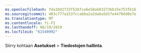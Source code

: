```yaml
---
ms.openlocfilehash: fda1042733f526fce6e58ab83273bb15e753fb16
ms.sourcegitcommit: 483c777a1537ccab6a2a2da6a5d1fe4470dd0e7e
ms.translationtype: MT
ms.contentlocale: fi-FI
ms.lasthandoff: 06/19/2019
ms.locfileid: "61549992"
---
```

Siirry kohtaan **Asetukset** > **Tiedostojen hallinta**.